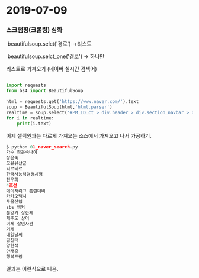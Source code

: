 # 																2019-07-09

### 스크랩핑(크롤링) 심화

​	beautifulsoup.selct('경로')  ->리스트

​    beautifulsoup.selct_one('경로') -> 하나만



리스트로 가져오기 (네이버 실시간 검색어)

```python

import requests
from bs4 import BeautifulSoup

html = requests.get('https://www.naver.com/').text
soup = BeautifulSoup(html,'html.parser')
realtime = soup.select('#PM_ID_ct > div.header > div.section_navbar > div.area_hotkeyword.PM_CL_realtimeKeyword_base > div.ah_roll.PM_CL_realtimeKeyword_rolling_base > div > ul > li (하나만 가져왔던 거 지워주기)> a > span.ah_k')
for i in realtime:
    print(i.text)


```

어제 셀렉원과는 다르게 가져오는 소스에서 가져오고 나서 가공하기.

``` python
$ python 01_naver_search.py
가수 장은숙나이
장은숙
모유유산균
티르티르
한국사능력검정시험
천우희
4호선
메이저리그 홈런더비
카카오택시
두올산업
sbs 앵커
분양가 상한제
제주도 상어
거제 살인사건
거제
내일날씨
김진태
양현석
안재홍
행복드림
```

결과는 이런식으로 나옴.




